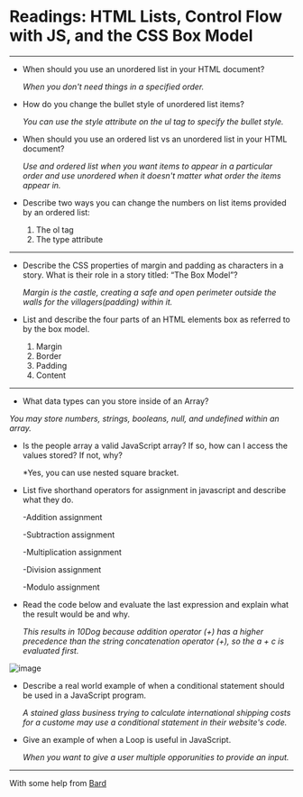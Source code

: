 # Readings: HTML Lists, Control Flow with JS, and the CSS Box Model

<hr>

- When should you use an unordered list in your HTML document?
  
  *When you don't need things in a specified order.*
  
- How do you change the bullet style of unordered list items?

  *You can use the style attribute on the ul tag to specify the bullet style.*

- When should you use an ordered list vs an unordered list in your HTML document?

  *Use and ordered list when you want items to appear in a particular order and use unordered when it doesn't matter what order the items appear in.*
  
- Describe two ways you can change the numbers on list items provided by an ordered list:

  1. The ol tag
  2. The type attribute

  

 <hr>

- Describe the CSS properties of margin and padding as characters in a story. What is their role in a story titled: “The Box Model”?

  *Margin is the castle, creating a safe and open perimeter outside the walls for the villagers(padding) within it.*
  
- List and describe the four parts of an HTML elements box as referred to by the box model.

  1. Margin
  2. Border
  3. Padding
  4. Content

 <hr>

 - What data types can you store inside of an Array?

  *You may store numbers, strings, booleans, null, and undefined within an array.*

- Is the people array a valid JavaScript array? If so, how can I access the values stored? If not, why?

  *Yes, you can use nested square bracket.

- List five shorthand operators for assignment in javascript and describe what they do.

  -Addition assignment
  
  -Subtraction assignment
  
  -Multiplication assignment
  
   -Division assignment
  
  -Modulo assignment

- Read the code below and evaluate the last expression and explain what the result would be and why.

  *This results in 10Dog because addition operator (+) has a higher precedence than the string concatenation operator (+), so the a + c is evaluated first.*

  
![image](https://github.com/capps14e/reading-notes/assets/143365157/6e091123-7de0-4339-990e-72a730b71861)

- Describe a real world example of when a conditional statement should be used in a JavaScript program.

  *A stained glass business trying to calculate international shipping costs for a custome may use a conditional statement in their website's code.*

- Give an example of when a Loop is useful in JavaScript.

  *When you want to give a user multiple opporunities to provide an input.*

 <hr>

 With some help from [Bard](https://bard.google.com/)
 
